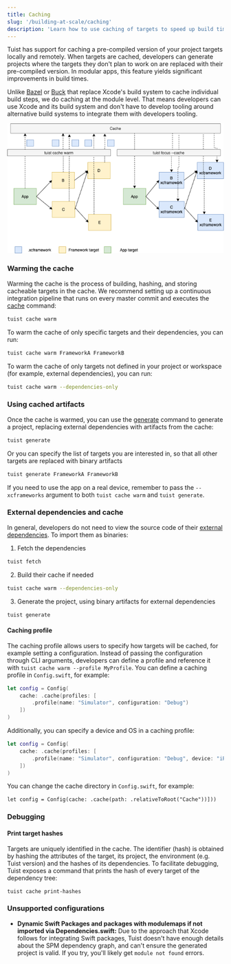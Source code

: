 ```yaml
---
title: Caching
slug: '/building-at-scale/caching'
description: 'Learn how to use caching of targets to speed up build times in your projects.'
---
```


Tuist has support for caching a pre-compiled version of your project targets locally and remotely.
When targets are cached, developers can generate projects where the targets they don't plan to work on are replaced with their pre-compiled version.
In modular apps, this feature yields significant improvements in build times.

Unlike [Bazel](https://bazel.build/) or [Buck](https://buck.build/) that replace Xcode's build system to cache individual build steps,
we do caching at the module level. That means developers can use Xcode and its build system and don't have to develop tooling around alternative build systems to integrate them with developers tooling.

![An image that shows how the caching feature works](./assets/cache.png)

### Warming the cache

Warming the cache is the process of building, hashing, and storing cacheable targets in the cache.
We recommend setting up a continuous integration pipeline that runs on every master commit and executes the [cache](commands/cache.md) command:

```bash
tuist cache warm
```

To warm the cache of only specific targets and their dependencies, you can run:

```bash
tuist cache warm FrameworkA FrameworkB
```

To warm the cache of only targets not defined in your project or workspace (for example, external dependencies), you can run:

```bash
tuist cache warm --dependencies-only
```

### Using cached artifacts

Once the cache is warmed, you can use the [generate](commands/generate.md) command to generate a project, replacing external dependencies with artifacts from the cache:

```bash
tuist generate
```

Or you can specify the list of targets you are interested in, so that all other targets are replaced with binary artifacts

```bash
tuist generate FrameworkA FrameworkB
```

If you need to use the app on a real device, remember to pass the `--xcframeworks` argument to both `tuist cache warm` and `tuist generate`.

### External dependencies and cache

In general, developers do not need to view the source code of their [external dependencies](guides/dependencies.md). To import them as binaries:

1. Fetch the dependencies

```bash
tuist fetch
```

2. Build their cache if needed

```bash
tuist cache warm --dependencies-only
```

3. Generate the project, using binary artifacts for external dependencies

```bash
tuist generate
```

#### Caching profile

The caching profile allows users to specify how targets will be cached, for example setting a configuration. Instead of passing the configuration through CLI arguments, developers can define a profile and reference it with `tuist cache warm --profile MyProfile`.
You can define a caching profile in `Config.swift`, for example:

```swift
let config = Config(
    cache: .cache(profiles: [
        .profile(name: "Simulator", configuration: "Debug")
    ])
)
```

Additionally, you can specify a device and OS in a caching profile: 

```swift
let config = Config(
    cache: .cache(profiles: [
        .profile(name: "Simulator", configuration: "Debug", device: "iPhone 11 Pro", os: "15.0")
    ])
)
```

You can change the cache directory in `Config.swift`, for example:

```
let config = Config(cache: .cache(path: .relativeToRoot("Cache"))]))
```

### Debugging

#### Print target hashes

Targets are uniquely identified in the cache. The identifier (hash) is obtained by hashing the attributes of the target, its project,
the environment (e.g. Tuist version) and the hashes of its dependencies.
To facilitate debugging, Tuist exposes a command that prints the hash of every target of the dependency tree:

```
tuist cache print-hashes
```

### Unsupported configurations

- **Dynamic Swift Packages and packages with modulemaps if not imported via Dependencies.swift:** Due to the approach that Xcode follows for integrating Swift packages, Tuist doesn't have enough details about the SPM dependency graph, and can't ensure the generated project is valid. If you try, you'll likely get `module not found` errors.
